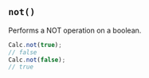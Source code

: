 ## `not()`

Performs a NOT operation on a boolean.

```javascript
Calc.not(true);
// false
Calc.not(false);
// true
```

